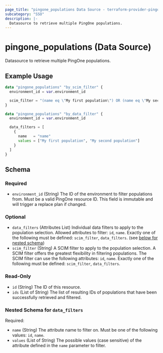 ```yaml
---
page_title: "pingone_populations Data Source - terraform-provider-pingone"
subcategory: "SSO"
description: |-
  Datasource to retrieve multiple PingOne populations.
---
```


# pingone_populations (Data Source)

Datasource to retrieve multiple PingOne populations.

## Example Usage

```terraform
data "pingone_populations" "by_scim_filter" {
  environment_id = var.environment_id

  scim_filter = "(name eq \"My first population\") OR (name eq \"My second population\")"
}

data "pingone_populations" "by_data_filter" {
  environment_id = var.environment_id

  data_filters = [
    {
      name   = "name"
      values = ["My first population", "My second population"]
    }
  ]
}
```

<!-- schema generated by tfplugindocs -->
## Schema

### Required

- `environment_id` (String) The ID of the environment to filter populations from.  Must be a valid PingOne resource ID.  This field is immutable and will trigger a replace plan if changed.

### Optional

- `data_filters` (Attributes List) Individual data filters to apply to the population selection.  Allowed attributes to filter: `id`, `name`.  Exactly one of the following must be defined: `scim_filter`, `data_filters`. (see [below for nested schema](#nestedatt--data_filters))
- `scim_filter` (String) A SCIM filter to apply to the population selection.  A SCIM filter offers the greatest flexibility in filtering populations.  The SCIM filter can use the following attributes: `id`, `name`.  Exactly one of the following must be defined: `scim_filter`, `data_filters`.

### Read-Only

- `id` (String) The ID of this resource.
- `ids` (List of String) The list of resulting IDs of populations that have been successfully retrieved and filtered.

<a id="nestedatt--data_filters"></a>
### Nested Schema for `data_filters`

Required:

- `name` (String) The attribute name to filter on.  Must be one of the following values: `id`, `name`.
- `values` (List of String) The possible values (case sensitive) of the attribute defined in the `name` parameter to filter.
